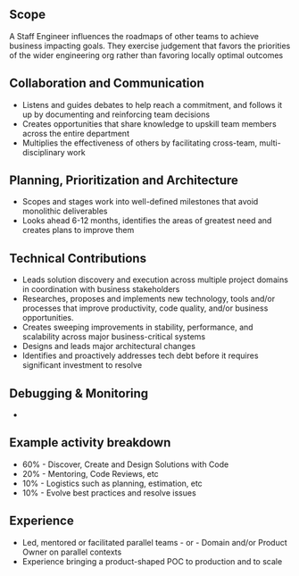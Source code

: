 ## Scope

A Staff Engineer influences the roadmaps of other teams to achieve business impacting goals. They exercise judgement that favors the priorities of the wider engineering org rather than favoring locally optimal outcomes

## Collaboration and Communication

- Listens and guides debates to help reach a commitment, and follows it up by documenting and reinforcing team decisions
- Creates opportunities that share knowledge to upskill team members across the entire department
- Multiplies the effectiveness of others by facilitating cross-team, multi-disciplinary work

## Planning, Prioritization and Architecture

- Scopes and stages work into well-defined milestones that avoid monolithic deliverables
- Looks ahead 6-12 months, identifies the areas of greatest need and creates plans to improve them

## Technical Contributions

- Leads solution discovery and execution across multiple project domains in coordination with business stakeholders
- Researches, proposes and implements new technology, tools and/or processes that improve productivity, code quality, and/or business opportunities.
- Creates sweeping improvements in stability, performance, and scalability across major business-critical systems
- Designs and leads major architectural changes
- Identifies and proactively addresses tech debt before it requires significant investment to resolve

## Debugging & Monitoring

-

## Example activity breakdown

- 60% - Discover, Create and Design Solutions with Code
- 20% - Mentoring, Code Reviews, etc
- 10% - Logistics such as planning, estimation, etc
- 10% - Evolve best practices and resolve issues

## Experience

- Led, mentored or facilitated parallel teams - or - Domain and/or Product Owner on parallel contexts
- Experience bringing a product-shaped POC to production and to scale
